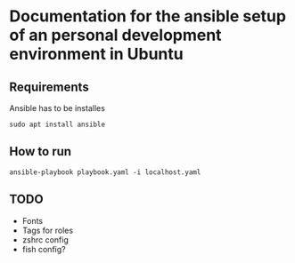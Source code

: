 # Documentation for the ansible setup of an personal development environment in Ubuntu

## Requirements
Ansible has to be installes
```console
sudo apt install ansible
```

## How to run
```console
ansible-playbook playbook.yaml -i localhost.yaml
```

## TODO
- Fonts
- Tags for roles
- zshrc config
- fish config?
